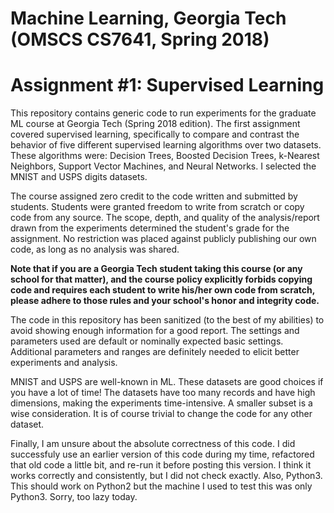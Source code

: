 # Machine Learning, Georgia Tech (OMSCS CS7641, Spring 2018)
# Assignment #1: Supervised Learning

This repository contains generic code to run experiments for the graduate ML course at Georgia Tech (Spring 2018 edition).  The first assignment covered supervised learning, specifically to compare and contrast the behavior of five different supervised learning algorithms over two datasets.  These algorithms were: Decision Trees, Boosted Decision Trees, k-Nearest Neighbors, Support Vector Machines, and Neural Networks.  I selected the MNIST and USPS digits datasets.

The course assigned zero credit to the code written and submitted by students.  Students were granted freedom to write from scratch or copy code from any source.  The scope, depth, and quality of the analysis/report drawn from the experiments determined the student's grade for the assignment.  No restriction was placed against publicly publishing our own code, as long as no analysis was shared.

**Note that if you are a Georgia Tech student taking this course (or any school for that matter), and the course policy explicitly forbids copying code and requires each student to write his/her own code from scratch, please adhere to those rules and your school's honor and integrity code.**

The code in this repository has been sanitized (to the best of my abilities) to avoid showing enough information for a good report.  The settings and parameters used are default or nominally expected basic settings.  Additional parameters and ranges are definitely needed to elicit better experiments and analysis.

MNIST and USPS are well-known in ML.  These datasets are good choices if you have a lot of time!  The datasets have too many records and have high dimensions, making the experiments time-intensive.  A smaller subset is a wise consideration.  It is of course trivial to change the code for any other dataset.

Finally, I am unsure about the absolute correctness of this code.  I did successfuly use an earlier version of this code during my time, refactored that old code a little bit, and re-run it before posting this version.  I think it works correctly and consistently, but I did not check exactly.  Also, Python3.  This should work on Python2 but the machine I used to test this was only Python3.  Sorry, too lazy today.
